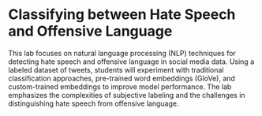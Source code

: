 # Classifying between Hate Speech and Offensive Language
This lab focuses on natural language processing (NLP) techniques for detecting hate speech and offensive language in social media data. Using a labeled dataset of tweets, students will experiment with traditional classification approaches, pre-trained word embeddings (GloVe), and custom-trained embeddings to improve model performance. The lab emphasizes the complexities of subjective labeling and the challenges in distinguishing hate speech from offensive language. 
